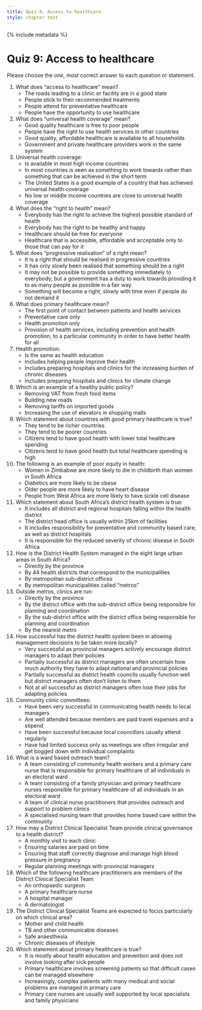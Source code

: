 ```yaml
---
title: Quiz 9. Access to healthcare
style: chapter test
---
```


{% include metadata %}

# Quiz 9: Access to healthcare

Please choose the *one*, most correct answer to each question or statement.

 1. What does “access to healthcare” mean?
	- 	The roads leading to a clinic or facility are in a good state
	- 	People stick to their recommended treatments
	- 	People attend for preventative healthcare
	+	People have the opportunity to use healthcare
2. What does “universal health coverage” mean?
	- 	Good quality healthcare is free to poor people
	- 	People have the right to use health services in other countries
	+	Good quality, affordable healthcare is available to all households
	- 	Government and private healthcare providers work in the same system
3. Universal health coverage:
	- 	Is available in most high income countries
	+	In most countries is seen as something to work towards rather than something that can be achieved in the short term
	- 	The United States is a good example of a country that has achieved universal health coverage
	- 	No low or middle income countries are close to universal health coverage
4. What does the “right to health” mean?
	+	Everybody has the right to achieve the highest possible standard of health
	- 	Everybody has the right to be healthy and happy
	- 	Healthcare should be free for everyone
	- 	Healthcare that is accessible, affordable and acceptable only to those that can pay for it
5. What does “progressive realisation” of a right mean?
	- 	It is a right that should be realised in progressive countries
	- 	It has only slowly been realised that something should be a right
	+	It may not be possible to provide something immediately to everybody, but a government has a duty to work towards providing it to as many people as possible in a fair way.
	- 	Something will become a right, slowly with time even if people do not demand it
6. What does primary healthcare mean?
	- 	The first point of contact between patients and health services
	- 	Preventative care only
	- 	Health promotion only
	+	Provision of health services, including prevention and health promotion, to a particular community in order to have better health for all
7. Health promotion:
	- 	Is the same as health education
	+	Includes helping people improve their health
	- 	Includes preparing hospitals and clinics for the increasing burden of chronic diseases
	- 	Includes preparing hospitals and clinics for climate change
8. Which is an example of a healthy public policy?
	+	Removing VAT from fresh food items
	- 	Building new roads
	- 	Removing tariffs on imported goods
	- 	Increasing the use of elevators in shopping malls
9. Which statement about countries with good primary healthcare is true?
	- 	They tend to be richer countries
	- 	They tend to be poorer countries
	+	Citizens tend to have good health with lower total healthcare spending
	- 	Citizens tend to have good health but total healthcare spending is high
10. The following is an example of poor equity in health:
	+	Women in Zimbabwe are more likely to die in childbirth than women in South Africa
	- 	Diabetics are more likely to be obese
	- 	Older people are more likely to have heart disease
	- 	People from West Africa are more likely to have sickle cell disease
11. Which statement about South Africa’s district health system is true:
	- 	It includes all district and regional hospitals falling within the health district
	- 	The district head office is usually within 25km of facilities
	+	It includes responsibility for preventative and community based care, as well as district hospitals
	- 	It is responsible for the reduced severity of chronic disease in South Africa
12. How is the District Health System managed in the eight large urban areas in South Africa?
	- 	Directly by the province
	- 	By 44 health districts that correspond to the municipalities
	- 	By metropolitan sub-district offices
	+	By metropolitan municipalities called “metros”
13. Outside metros, clinics are run:
	- 	Directly by the province
	- 	By the district office with the sub-district office being responsible for planning and coordination
	+	By the sub-district office with the district office being responsible for planning and coordination
	- 	By the nearest metro
14. How successful has the district health system been in allowing management decisions to be taken more locally?
	- 	Very successful as provincial managers actively encourage district managers to adapt their policies
	+	Partially successful as district managers are often uncertain how much authority they have to adapt national and provincial policies
	- 	Partially successful as district health councils usually function well but district managers often don’t listen to them
	- 	Not at all successful as district managers often lose their jobs for adapting policies
15. Community clinic committees:
	- 	Have been very successful in communicating health needs to local managers
	- 	Are well attended because members are paid travel expenses and a stipend
	- 	Have been successful because local councillors usually attend regularly
	+	Have had limited success only as meetings are often irregular and get bogged down with individual complaints
16. What is a ward based outreach team?
	+	A team consisting of community health workers and a primary care nurse that is responsible for primary healthcare of all individuals in an electoral ward
	- 	A team consisting of a family physician and primary healthcare nurses responsible for primary healthcare of all individuals in an electoral ward
	- 	A team of clinical nurse practitioners that provides outreach and support to problem clinics
	- 	A specialised nursing team that provides home based care within the community
17. How may a District Clinical Specialist Team provide clinical governance to a health district?
	- 	A monthly visit to each clinic
	- 	Ensuring salaries are paid on time
	+	Ensuring that staff correctly diagnose and manage high blood pressure in pregnancy
	- 	Regular planning meetings with provincial managers
18. Which of the following healthcare practitioners are members of the District Clinical Specialist Team
	- 	An orthopaedic surgeon
	+	A primary healthcare nurse
	- 	A hospital manager
	- 	A dermatologist
19. The District Clinical Specialist Teams are expected to focus particularly on which clinical area?
	+	Mother and child health
	- 	TB and other communicable diseases
	- 	Safe anaesthesia
	- 	Chronic diseases of lifestyle
20. Which statement about primary healthcare is true?
	- 	It is mostly about health education and prevention and does not involve looking after sick people
	- 	Primary healthcare involves screening patients so that difficult cases can be managed elsewhere
	+	Increasingly, complex patients with many medical and social problems are managed in primary care
	- 	Primary care nurses are usually well supported by local specialists and family physicians